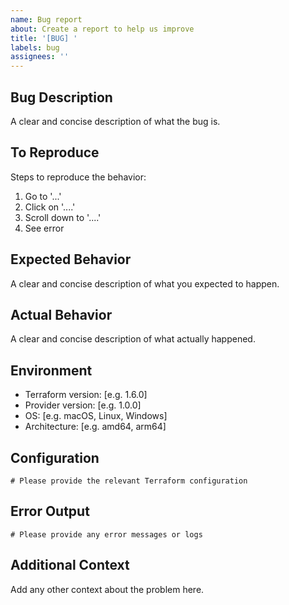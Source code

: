 ```yaml
---
name: Bug report
about: Create a report to help us improve
title: '[BUG] '
labels: bug
assignees: ''
---
```


## Bug Description
A clear and concise description of what the bug is.

## To Reproduce
Steps to reproduce the behavior:
1. Go to '...'
2. Click on '....'
3. Scroll down to '....'
4. See error

## Expected Behavior
A clear and concise description of what you expected to happen.

## Actual Behavior
A clear and concise description of what actually happened.

## Environment
- Terraform version: [e.g. 1.6.0]
- Provider version: [e.g. 1.0.0]
- OS: [e.g. macOS, Linux, Windows]
- Architecture: [e.g. amd64, arm64]

## Configuration
```hcl
# Please provide the relevant Terraform configuration
```

## Error Output
```
# Please provide any error messages or logs
```

## Additional Context
Add any other context about the problem here.
